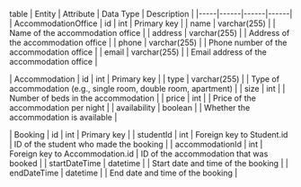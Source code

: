 table
  | Entity | Attribute | Data Type | Description |
  |-----|------|------|------|
  | AccommodationOffice | id | int | Primary key |
  | name | varchar(255) | | Name of the accommodation office |
  | address | varchar(255) | | Address of the accommodation office |
  | phone | varchar(255) | | Phone number of the accommodation office |
  | email | varchar(255) | | Email address of the accommodation office |

  | Accommodation | id | int | Primary key |
  | type | varchar(255) | | Type of accommodation (e.g., single room, double room, apartment) |
  | size | int | | Number of beds in the accommodation |
  | price | int | | Price of the accommodation per night |
  | availability | boolean | | Whether the accommodation is available |

  | Booking | id | int | Primary key |
  | studentId | int | Foreign key to Student.id | ID of the student who made the booking |
  | accommodationId | int | Foreign key to Accommodation.id | ID of the accommodation that was booked |
  | startDateTime | datetime | | Start date and time of the booking |
  | endDateTime | datetime | | End date and time of the booking |
